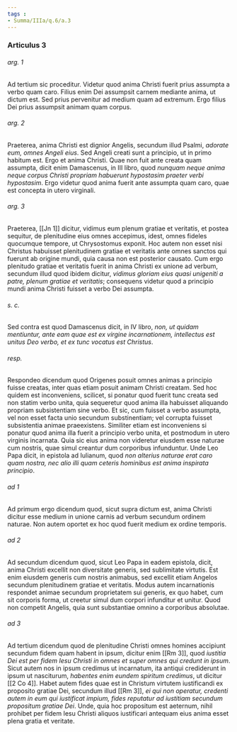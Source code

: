 ```yaml
---
tags : 
- Summa/IIIa/q.6/a.3
---
```


### Articulus 3

###### arg. 1
Ad tertium sic proceditur. Videtur quod anima Christi fuerit prius assumpta a verbo quam caro. Filius enim Dei assumpsit carnem mediante anima, ut dictum est. Sed prius pervenitur ad medium quam ad extremum. Ergo filius Dei prius assumpsit animam quam corpus.

###### arg. 2
Praeterea, anima Christi est dignior Angelis, secundum illud Psalmi, *adorate eum, omnes Angeli eius*. Sed Angeli creati sunt a principio, ut in primo habitum est. Ergo et anima Christi. Quae non fuit ante creata quam assumpta, dicit enim Damascenus, in III libro, quod *nunquam neque anima neque corpus Christi propriam habuerunt hypostasim praeter verbi hypostasim*. Ergo videtur quod anima fuerit ante assumpta quam caro, quae est concepta in utero virginali.

###### arg. 3
Praeterea, [[Jn 1]] dicitur, vidimus eum plenum gratiae et veritatis, et postea sequitur, de plenitudine eius omnes accepimus, idest, omnes fideles quocumque tempore, ut Chrysostomus exponit. Hoc autem non esset nisi Christus habuisset plenitudinem gratiae et veritatis ante omnes sanctos qui fuerunt ab origine mundi, quia causa non est posterior causato. Cum ergo plenitudo gratiae et veritatis fuerit in anima Christi ex unione ad verbum, secundum illud quod ibidem dicitur, *vidimus gloriam eius quasi unigeniti a patre, plenum gratiae et veritatis*; consequens videtur quod a principio mundi anima Christi fuisset a verbo Dei assumpta.

###### s. c.
Sed contra est quod Damascenus dicit, in IV libro, *non, ut quidam mentiuntur, ante eam quae est ex virgine incarnationem, intellectus est unitus Deo verbo, et ex tunc vocatus est Christus*.

###### resp.
Respondeo dicendum quod Origenes posuit omnes animas a principio fuisse creatas, inter quas etiam posuit animam Christi creatam. Sed hoc quidem est inconveniens, scilicet, si ponatur quod fuerit tunc creata sed non statim verbo unita, quia sequeretur quod anima illa habuisset aliquando propriam subsistentiam sine verbo. Et sic, cum fuisset a verbo assumpta, vel non esset facta unio secundum substinentiam; vel corrupta fuisset subsistentia animae praeexistens. Similiter etiam est inconveniens si ponatur quod anima illa fuerit a principio verbo unita, et postmodum in utero virginis incarnata. Quia sic eius anima non videretur eiusdem esse naturae cum nostris, quae simul creantur dum corporibus infunduntur. Unde Leo Papa dicit, in epistola ad Iulianum, quod *non alterius naturae erat caro quam nostra, nec alio illi quam ceteris hominibus est anima inspirata principio*.

###### ad 1
Ad primum ergo dicendum quod, sicut supra dictum est, anima Christi dicitur esse medium in unione carnis ad verbum secundum ordinem naturae. Non autem oportet ex hoc quod fuerit medium ex ordine temporis.

###### ad 2
Ad secundum dicendum quod, sicut Leo Papa in eadem epistola, dicit, anima Christi excellit non diversitate generis, sed sublimitate virtutis. Est enim eiusdem generis cum nostris animabus, sed excellit etiam Angelos secundum plenitudinem gratiae et veritatis. Modus autem incarnationis respondet animae secundum proprietatem sui generis, ex quo habet, cum sit corporis forma, ut creetur simul dum corpori infunditur et unitur. Quod non competit Angelis, quia sunt substantiae omnino a corporibus absolutae.

###### ad 3
Ad tertium dicendum quod de plenitudine Christi omnes homines accipiunt secundum fidem quam habent in ipsum, dicitur enim [[Rm 3]], quod *iustitia Dei est per fidem Iesu Christi in omnes et super omnes qui credunt in ipsum*. Sicut autem nos in ipsum credimus ut incarnatum, ita antiqui crediderunt in ipsum ut nasciturum, *habentes enim eundem spiritum credimus*, ut dicitur [[2 Co 4]]. Habet autem fides quae est in Christum virtutem iustificandi ex proposito gratiae Dei, secundum illud [[Rm 3]], *ei qui non operatur, credenti autem in eum qui iustificat impium, fides reputatur ad iustitiam secundum propositum gratiae Dei*. Unde, quia hoc propositum est aeternum, nihil prohibet per fidem Iesu Christi aliquos iustificari antequam eius anima esset plena gratia et veritate.

